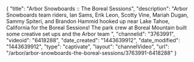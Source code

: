 {
    "title": "Arbor Snowboards :: The Boreal Sessions",
    "description": "Arbor Snowboards team riders, Ian Sams, Erik Leon, Scotty Vine, Mariah Dugan, Sammy Spiteri, and Brandon Hammid hooked up near Lake Tahoe, California for the Boreal Sessions! The park crew at Boreal Mountain built some creative set ups and the Arbor team ",
    "channelid": "3763991",
    "videoid": "6418288",
    "date_created": "1443639912",
    "date_modified": "1443639912",
    "type": "captivate",
    "layout": "channelVideo",
    "url": "\/arbor\/arbor-snowboards-the-boreal-sessions\/3763991-6418288"
}